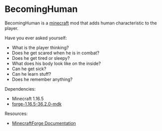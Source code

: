 # BecomingHuman

BecomingHuman is a [minecraft](https://www.minecraft.net/en-us) mod that adds human characteristic to the player.

Have you ever asked yourself:

- What is the player thinking? 
- Does he get scared when he is in combat? 
- Does he get tired or sleepy? 
- What does his body look like on the inside?
- Can he get sick?
- Can he learn stuff?
- Does he remember anything?

Dependencies:
- Minecraft 1.16.5
- [forge-1.16.5-36.2.0-mdk](https://files.minecraftforge.net/net/minecraftforge/forge/index_1.16.5.html)

Resources:
- [MinecraftForge Documentation](https://mcforge.readthedocs.io/en/1.16.x/)
